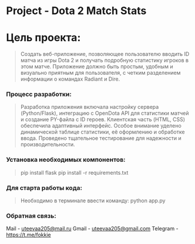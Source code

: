 # Project - Dota 2 Match Stats

# Цель проекта:
>Создать веб-приложение, позволяющее пользователю вводить ID матча из игры Dota 2 и получать подробную статистику игроков в этом матче. Приложение должно быть простым, удобным и визуально приятным для пользователя, с четким разделением информации о командах Radiant и Dire.

### Процесс разработки:
>Разработка приложения включала настройку сервера (Python/Flask), интеграцию с OpenDota API для статистики матчей и создание PY-файла с ID героев. Клиентская часть (HTML, CSS) обеспечила адаптивный интерфейс. Особое внимание уделено динамической таблице статистики, её оформлению и обработке ввода. Проведено тщательное тестирование для надежности и производительности.

### Установка необходимых компонентов:
>pip install flask
>pip install -r requirements.txt

### Для старта работы кода:
>Необходимо в терминале ввести команду:
python app.py

### Обратная связь:
Mail - uteevaa205@mail.ru
Gmail - uteevaa205@gmail.com
Telegram - https://t.me/fokkie
